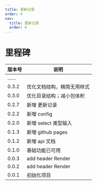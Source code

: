 ```yaml
---
title: 更新记录
order: 4
nav:
  title: 更新记录
  order: 4
---
```


# 里程碑

| 版本号 | 说明                          |
| ------ | ----------------------------- |
| ……     | <div style="width:80%"></div> |
| 0.3.2  | 优化文档结构，精简无用样式    |
| 0.3.0  | 优化目录结构；减小包体积      |
| 0.2.7  | 新增 更新记录                 |
| 0.2.2  | 新增 config                   |
| 0.2.0  | 新增 select 类型输入          |
| 0.1.3  | 新增 github pages             |
| 0.1.2  | 新增 api 文档                 |
| 0.1.0  | 基础功能已可用                |
| 0.0.3  | add header Render             |
| 0.0.2  | add header Render             |
| 0.0.1  | 初始化项目                    |
